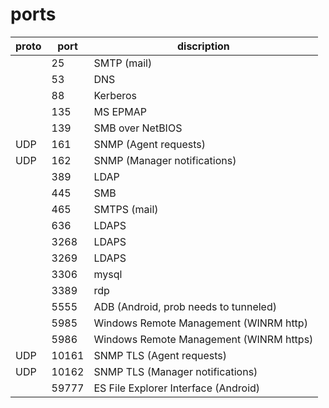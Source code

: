 # ports

|proto  |port   |discription                             |
|-------|-------|----------------------------------------|
|       |25     |SMTP (mail)                             |
|       |53     |DNS                                     |
|       |88     |Kerberos                                |
|       |135    |MS EPMAP                                |
|       |139    |SMB over NetBIOS                        |
|UDP    |161    |SNMP (Agent requests)                   |
|UDP    |162    |SNMP (Manager notifications)            |
|       |389    |LDAP                                    |
|       |445    |SMB                                     |
|       |465    |SMTPS (mail)                            |
|       |636    |LDAPS                                   |
|       |3268   |LDAPS                                   |
|       |3269   |LDAPS                                   |
|       |3306   |mysql                                   |
|       |3389   |rdp                                     |
|       |5555   |ADB (Android, prob needs to tunneled)   |
|       |5985   |Windows Remote Management (WINRM http)  |
|       |5986   |Windows Remote Management (WINRM https) |
|UDP    |10161  |SNMP TLS (Agent requests)               |
|UDP    |10162  |SNMP TLS (Manager notifications)        |
|       |59777  |ES File Explorer Interface (Android)    |

